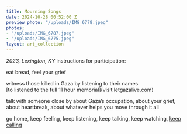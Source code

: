 ```yaml
---
title: Mourning Songs
date: 2024-10-28 00:52:00 Z
preview_photo: "/uploads/IMG_6778.jpeg"
photos:
- "/uploads/IMG_6787.jpeg"
- "/uploads/IMG_6775.jpeg"
layout: art_collection
---
```


*2023, Lexington, KY*
instructions for participation:

eat bread, feel your grief

witness those killed in Gaza by listening to their names <br> 
[to listened to the full 11 hour memorial](visit letgazalive.com)

talk with someone close by
about Gaza’s occupation, about your grief, about heartbreak, about whatever helps you move through it all

go home, keep feeling, keep listening, keep talking, keep watching, [keep calling](jewishvoiceforpeace.org/take-action)
